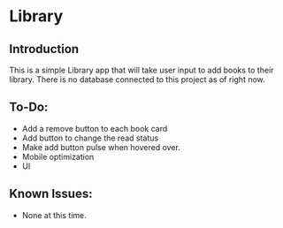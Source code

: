 # Library

## Introduction

This is a simple Library app that will take user input to add books to their library. There is no database connected to this project as of right now.

## To-Do:

- Add a remove button to each book card
- Add button to change the read status
- Make add button pulse when hovered over.
- Mobile optimization
- UI

## Known Issues:

- None at this time.
